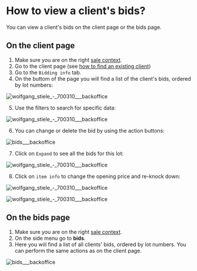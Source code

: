 # How to view a client's bids?

You can view a client's bids on the client page or the bids page.

## On the client page
1. Make sure you are on the right [sale context](../sale/sale-context.md).
2. Go to the client page (see [how to find an existing client](how-to-find-an-existing-client.md))
3. Go to the `Bidding info` tab.
4. On the buttom of the page you will find a list of the client's bids, ordered by lot numbers:

![wolfgang_stiele_-_700310___backoffice](https://user-images.githubusercontent.com/20393485/46785875-c95ed500-cd3b-11e8-9865-54a0ad549407.jpg)

5. Use the filters to search for specific data:

![wolfgang_stiele_-_700310___backoffice](https://user-images.githubusercontent.com/20393485/46784913-a4b52e00-cd38-11e8-9ece-f59eb300aa64.jpg)

6. You can change or delete the bid by using the action buttons:

![bids___backoffice](https://user-images.githubusercontent.com/20393485/46785007-0c6b7900-cd39-11e8-92d4-baae129fc336.jpg)

7. Click on `Expand` to see all the bids for this lot:

![wolfgang_stiele_-_700310___backoffice](https://user-images.githubusercontent.com/20393485/46785337-1f327d80-cd3a-11e8-923d-6c5bf65b6ba6.jpg)

8. Click on `item info` to change the opening price and re-knock down:

![wolfgang_stiele_-_700310___backoffice](https://user-images.githubusercontent.com/20393485/46785724-59504f00-cd3b-11e8-8fa7-158516578cdf.jpg)

![wolfgang_stiele_-_700310___backoffice](https://user-images.githubusercontent.com/20393485/46785816-9caabd80-cd3b-11e8-8bbd-c84849832d2a.jpg)


## On the bids page

1. Make sure you are on the right [sale context](../sale/sale-context.md).
2. On the side menu go to **bids**.
3. Here you wiil find a list of all clients' bids, ordered by lot numbers. You can perform the same actions as on the client page.


![bids___backoffice](https://user-images.githubusercontent.com/20393485/46786347-40489d80-cd3d-11e8-8571-bf3ec5c86ccf.jpg)

